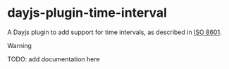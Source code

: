 # dayjs-plugin-time-interval

A Dayjs plugin to add support for time intervals, as described in [ISO 8601](https://en.wikipedia.org/wiki/ISO_8601#Time_intervals).

> [!WARNING]
> TODO: add documentation here
